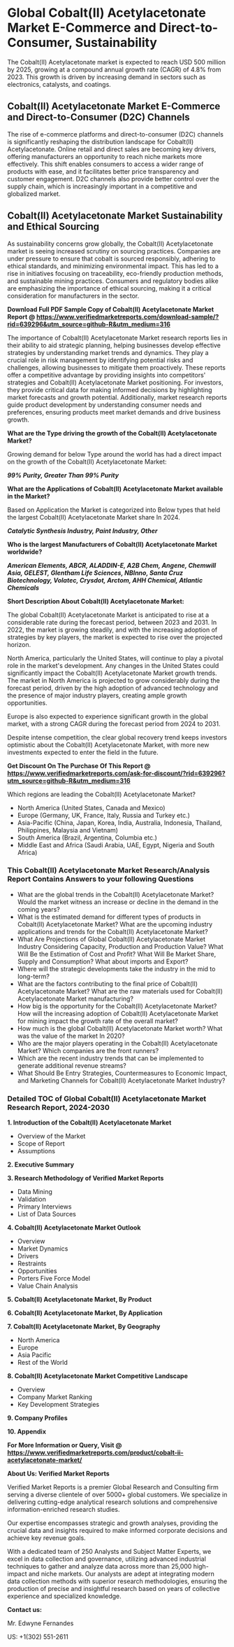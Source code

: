<h1>Global Cobalt(II) Acetylacetonate Market E-Commerce and Direct-to-Consumer, Sustainability</h1><p class=""><p>The Cobalt(II) Acetylacetonate market is expected to reach USD 500 million by 2025, growing at a compound annual growth rate (CAGR) of 4.8% from 2023. This growth is driven by increasing demand in sectors such as electronics, catalysts, and coatings.</p><h2>Cobalt(II) Acetylacetonate Market E-Commerce and Direct-to-Consumer (D2C) Channels</h2><p>The rise of e-commerce platforms and direct-to-consumer (D2C) channels is significantly reshaping the distribution landscape for Cobalt(II) Acetylacetonate. Online retail and direct sales are becoming key drivers, offering manufacturers an opportunity to reach niche markets more effectively. This shift enables consumers to access a wider range of products with ease, and it facilitates better price transparency and customer engagement. D2C channels also provide better control over the supply chain, which is increasingly important in a competitive and globalized market.</p><h2>Cobalt(II) Acetylacetonate Market Sustainability and Ethical Sourcing</h2><p>As sustainability concerns grow globally, the Cobalt(II) Acetylacetonate market is seeing increased scrutiny on sourcing practices. Companies are under pressure to ensure that cobalt is sourced responsibly, adhering to ethical standards, and minimizing environmental impact. This has led to a rise in initiatives focusing on traceability, eco-friendly production methods, and sustainable mining practices. Consumers and regulatory bodies alike are emphasizing the importance of ethical sourcing, making it a critical consideration for manufacturers in the sector.</p></p><p class=""><strong>Download Full PDF Sample Copy of Cobalt(II) Acetylacetonate Market Report @ <a href="https://www.verifiedmarketreports.com/download-sample/?rid=639296&utm_source=github-R&utm_medium=316" target="_blank">https://www.verifiedmarketreports.com/download-sample/?rid=639296&utm_source=github-R&utm_medium=316</a></strong></p><p>The importance of&nbsp;Cobalt(II) Acetylacetonate Market research reports lies in their ability to aid strategic planning, helping businesses develop effective strategies by understanding market trends and dynamics. They play a crucial role in risk management by identifying potential risks and challenges, allowing businesses to mitigate them proactively. These reports offer a competitive advantage by providing insights into competitors' strategies and Cobalt(II) Acetylacetonate Market positioning. For investors, they provide critical data for making informed decisions by highlighting market forecasts and growth potential. Additionally, market research reports guide product development by understanding consumer needs and preferences, ensuring products meet market demands and drive business growth.</p><p><strong>What are the&nbsp;Type driving the growth of the Cobalt(II) Acetylacetonate Market?</strong></p><p id="" class="">Growing demand for below Type around the world has had a direct impact on the growth of the Cobalt(II) Acetylacetonate Market:</p><p class=""><em><strong>99% Purity, Greater Than 99% Purity</strong></em></p><p class=""><strong>What are the&nbsp;Applications&nbsp;of Cobalt(II) Acetylacetonate Market available in the Market?</strong></p><p id="" class="">Based on Application the Market is categorized into Below types that held the largest Cobalt(II) Acetylacetonate Market share In 2024.</p><p class=""><em><strong>Catalytic Synthesis Industry, Paint Industry, Other</strong></em></p><p class=""><strong>Who is the largest Manufacturers of Cobalt(II) Acetylacetonate Market worldwide?</strong></p><p><em><strong>American Elements, ABCR, ALADDIN-E, A2B Chem, Angene, Chemwill Asia, GELEST, Glentham Life Sciences, NBInno, Santa Cruz Biotechnology, Volatec, Crysdot, Arctom, AHH Chemical, Atlantic Chemicals</strong></em></p><p id="" class=""><strong>Short Description About Cobalt(II) Acetylacetonate Market:</strong></p><p>The global Cobalt(II) Acetylacetonate Market is anticipated to rise at a considerable rate during the forecast period, between 2023 and 2031. In 2022, the market is growing steadily, and with the increasing adoption of strategies by key players, the market is expected to rise over the projected horizon.</p><p>North America, particularly the United States, will continue to play a pivotal role in the market's development. Any changes in the United States could significantly impact the Cobalt(II) Acetylacetonate Market growth trends. The market in North America is projected to grow considerably during the forecast period, driven by the high adoption of advanced technology and the presence of major industry players, creating ample growth opportunities.</p><p>Europe is also expected to experience significant growth in the global market, with a strong CAGR during the forecast period from 2024 to 2031.</p><p>Despite intense competition, the clear global recovery trend keeps investors optimistic about the Cobalt(II) Acetylacetonate Market, with more new investments expected to enter the field in the future.</p><p id="" class=""><strong>Get Discount On The Purchase Of This Report @ <a href="https://www.verifiedmarketreports.com/ask-for-discount/?rid=639296?utm_source=github-R&utm_medium=316" target="_blank">https://www.verifiedmarketreports.com/ask-for-discount/?rid=639296?utm_source=github-R&utm_medium=316</a></strong></p><p class="">Which regions are leading the Cobalt(II) Acetylacetonate Market?</p><ul><li>North America (United States, Canada and Mexico)</li><li>Europe (Germany, UK, France, Italy, Russia and Turkey etc.)</li><li>Asia-Pacific (China, Japan, Korea, India, Australia, Indonesia, Thailand, Philippines, Malaysia and Vietnam)</li><li>South America (Brazil, Argentina, Columbia etc.)</li><li>Middle East and Africa (Saudi Arabia, UAE, Egypt, Nigeria and South Africa)</li></ul><h3 id="" class="">This Cobalt(II) Acetylacetonate Market Research/Analysis Report Contains Answers to your following Questions</h3><ul><li>What are the global trends in the Cobalt(II) Acetylacetonate Market? Would the market witness an increase or decline in the demand in the coming years?</li><li>What is the estimated demand for different types of products in Cobalt(II) Acetylacetonate Market? What are the upcoming industry applications and trends for the Cobalt(II) Acetylacetonate Market?</li><li>What Are Projections of Global Cobalt(II) Acetylacetonate Market Industry Considering Capacity, Production and Production Value? What Will Be the Estimation of Cost and Profit? What Will Be Market Share, Supply and Consumption? What about imports and Export?</li><li>Where will the strategic developments take the industry in the mid to long-term?</li><li>What are the factors contributing to the final price of Cobalt(II) Acetylacetonate Market? What are the raw materials used for Cobalt(II) Acetylacetonate Market manufacturing?</li><li>How big is the opportunity for the Cobalt(II) Acetylacetonate Market? How will the increasing adoption of Cobalt(II) Acetylacetonate Market for mining impact the growth rate of the overall market?</li><li>How much is the global Cobalt(II) Acetylacetonate Market worth? What was the value of the market In 2020?</li><li>Who are the major players operating in the Cobalt(II) Acetylacetonate Market? Which companies are the front runners?</li><li>Which are the recent industry trends that can be implemented to generate additional revenue streams?</li><li>What Should Be Entry Strategies, Countermeasures to Economic Impact, and Marketing Channels for Cobalt(II) Acetylacetonate Market Industry?</li></ul><h3 id="" class="">Detailed TOC of Global Cobalt(II) Acetylacetonate Market Research Report, 2024-2030</h3><p id="" class=""><strong>1. Introduction of the Cobalt(II) Acetylacetonate Market</strong></p><ul><li>Overview of the Market</li><li>Scope of Report</li><li>Assumptions</li></ul><p id="" class=""><strong>2. Executive Summary</strong></p><p id="" class=""><strong>3. Research Methodology of Verified Market Reports</strong></p><ul><li>Data Mining</li><li>Validation</li><li>Primary Interviews</li><li>List of Data Sources</li></ul><p id="" class=""><strong>4. Cobalt(II) Acetylacetonate Market Outlook</strong></p><ul><li>Overview</li><li>Market Dynamics</li><li>Drivers</li><li>Restraints</li><li>Opportunities</li><li>Porters Five Force Model</li><li>Value Chain Analysis</li></ul><p id="" class=""><strong>5. Cobalt(II) Acetylacetonate Market, By Product</strong></p><p id="" class=""><strong>6. Cobalt(II) Acetylacetonate Market, By Application</strong></p><p id="" class=""><strong>7. Cobalt(II) Acetylacetonate Market, By Geography</strong></p><ul><li>North America</li><li>Europe</li><li>Asia Pacific</li><li>Rest of the World</li></ul><p id="" class=""><strong>8. Cobalt(II) Acetylacetonate Market Competitive Landscape</strong></p><ul><li>Overview</li><li>Company Market Ranking</li><li>Key Development Strategies</li></ul><p id="" class=""><strong>9. Company Profiles</strong></p><p id="" class=""><strong>10. Appendix</strong></p><p id="" class=""><strong>For More Information or Query, Visit @ <a href="https://www.verifiedmarketreports.com/product/cobalt-ii-acetylacetonate-market/" target="_blank">https://www.verifiedmarketreports.com/product/cobalt-ii-acetylacetonate-market/</a></strong></p><p id="" class=""><strong>About Us: Verified Market Reports</strong></p><p id="" class="">Verified Market Reports is a premier Global Research and Consulting firm serving a diverse clientele of over 5000+ global customers. We specialize in delivering cutting-edge analytical research solutions and comprehensive information-enriched research studies.</p><p id="" class="">Our expertise encompasses strategic and growth analyses, providing the crucial data and insights required to make informed corporate decisions and achieve key revenue goals.</p><p id="" class="">With a dedicated team of 250 Analysts and Subject Matter Experts, we excel in data collection and governance, utilizing advanced industrial techniques to gather and analyze data across more than 25,000 high-impact and niche markets. Our analysts are adept at integrating modern data collection methods with superior research methodologies, ensuring the production of precise and insightful research based on years of collective experience and specialized knowledge.</p><p id="" class=""><strong>Contact us:</strong></p><p id="" class="">Mr. Edwyne Fernandes</p><p id="" class="">US: +1(302) 551-2611</p>